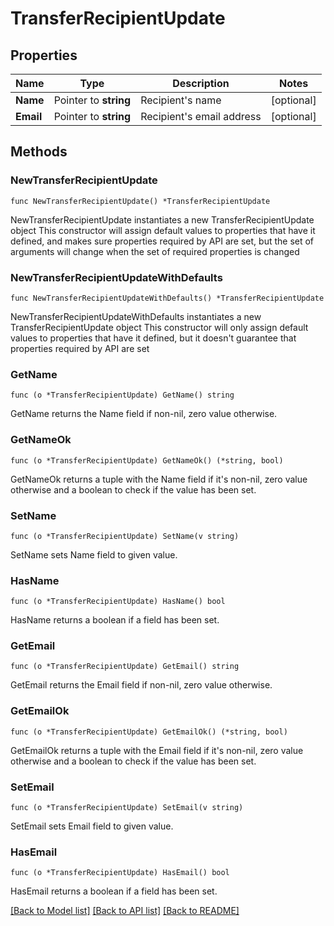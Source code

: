 # TransferRecipientUpdate

## Properties

Name | Type | Description | Notes
------------ | ------------- | ------------- | -------------
**Name** | Pointer to **string** | Recipient&#39;s name | [optional] 
**Email** | Pointer to **string** | Recipient&#39;s email address | [optional] 

## Methods

### NewTransferRecipientUpdate

`func NewTransferRecipientUpdate() *TransferRecipientUpdate`

NewTransferRecipientUpdate instantiates a new TransferRecipientUpdate object
This constructor will assign default values to properties that have it defined,
and makes sure properties required by API are set, but the set of arguments
will change when the set of required properties is changed

### NewTransferRecipientUpdateWithDefaults

`func NewTransferRecipientUpdateWithDefaults() *TransferRecipientUpdate`

NewTransferRecipientUpdateWithDefaults instantiates a new TransferRecipientUpdate object
This constructor will only assign default values to properties that have it defined,
but it doesn't guarantee that properties required by API are set

### GetName

`func (o *TransferRecipientUpdate) GetName() string`

GetName returns the Name field if non-nil, zero value otherwise.

### GetNameOk

`func (o *TransferRecipientUpdate) GetNameOk() (*string, bool)`

GetNameOk returns a tuple with the Name field if it's non-nil, zero value otherwise
and a boolean to check if the value has been set.

### SetName

`func (o *TransferRecipientUpdate) SetName(v string)`

SetName sets Name field to given value.

### HasName

`func (o *TransferRecipientUpdate) HasName() bool`

HasName returns a boolean if a field has been set.

### GetEmail

`func (o *TransferRecipientUpdate) GetEmail() string`

GetEmail returns the Email field if non-nil, zero value otherwise.

### GetEmailOk

`func (o *TransferRecipientUpdate) GetEmailOk() (*string, bool)`

GetEmailOk returns a tuple with the Email field if it's non-nil, zero value otherwise
and a boolean to check if the value has been set.

### SetEmail

`func (o *TransferRecipientUpdate) SetEmail(v string)`

SetEmail sets Email field to given value.

### HasEmail

`func (o *TransferRecipientUpdate) HasEmail() bool`

HasEmail returns a boolean if a field has been set.


[[Back to Model list]](../README.md#documentation-for-models) [[Back to API list]](../README.md#documentation-for-api-endpoints) [[Back to README]](../README.md)


